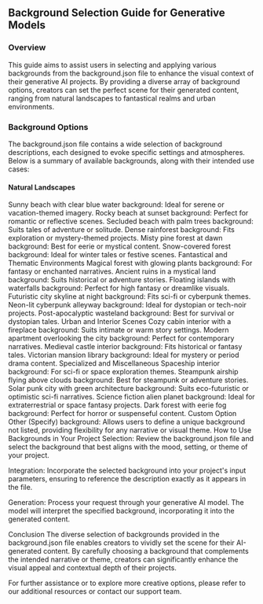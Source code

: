## Background Selection Guide for Generative Models

### Overview

This guide aims to assist users in selecting and applying various backgrounds from the background.json file to enhance the visual context of their generative AI projects. By providing a diverse array of background options, creators can set the perfect scene for their generated content, ranging from natural landscapes to fantastical realms and urban environments.

### Background Options

The background.json file contains a wide selection of background descriptions, each designed to evoke specific settings and atmospheres. Below is a summary of available backgrounds, along with their intended use cases:

#### Natural Landscapes

Sunny beach with clear blue water background: Ideal for serene or vacation-themed imagery.
Rocky beach at sunset background: Perfect for romantic or reflective scenes.
Secluded beach with palm trees background: Suits tales of adventure or solitude.
Dense rainforest background: Fits exploration or mystery-themed projects.
Misty pine forest at dawn background: Best for eerie or mystical content.
Snow-covered forest background: Ideal for winter tales or festive scenes.
Fantastical and Thematic Environments
Magical forest with glowing plants background: For fantasy or enchanted narratives.
Ancient ruins in a mystical land background: Suits historical or adventure stories.
Floating islands with waterfalls background: Perfect for high fantasy or dreamlike visuals.
Futuristic city skyline at night background: Fits sci-fi or cyberpunk themes.
Neon-lit cyberpunk alleyway background: Ideal for dystopian or tech-noir projects.
Post-apocalyptic wasteland background: Best for survival or dystopian tales.
Urban and Interior Scenes
Cozy cabin interior with a fireplace background: Suits intimate or warm story settings.
Modern apartment overlooking the city background: Perfect for contemporary narratives.
Medieval castle interior background: Fits historical or fantasy tales.
Victorian mansion library background: Ideal for mystery or period drama content.
Specialized and Miscellaneous
Spaceship interior background: For sci-fi or space exploration themes.
Steampunk airship flying above clouds background: Best for steampunk or adventure stories.
Solar punk city with green architecture background: Suits eco-futuristic or optimistic sci-fi narratives.
Science fiction alien planet background: Ideal for extraterrestrial or space fantasy projects.
Dark forest with eerie fog background: Perfect for horror or suspenseful content.
Custom Option
Other (Specify) background: Allows users to define a unique background not listed, providing flexibility for any narrative or visual theme.
How to Use Backgrounds in Your Project
Selection: Review the background.json file and select the background that best aligns with the mood, setting, or theme of your project.

Integration: Incorporate the selected background into your project's input parameters, ensuring to reference the description exactly as it appears in the file.

Generation: Process your request through your generative AI model. The model will interpret the specified background, incorporating it into the generated content.

Conclusion
The diverse selection of backgrounds provided in the background.json file enables creators to vividly set the scene for their AI-generated content. By carefully choosing a background that complements the intended narrative or theme, creators can significantly enhance the visual appeal and contextual depth of their projects.

For further assistance or to explore more creative options, please refer to our additional resources or contact our support team.